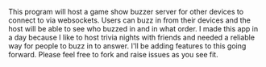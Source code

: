   This program will host a game show buzzer server for other devices to connect to via websockets.
  Users can buzz in from their devices and the host will be able to see who buzzed in and in what order.
  I made this app in a day because I like to host trivia nights with friends and needed a reliable way for people to buzz in to answer.
  I'll be adding features to this going forward.
  Please feel free to fork and raise issues as you see fit.
